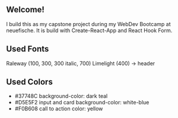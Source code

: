 ## Welcome!
I build this as my capstone project during my WebDev Bootcamp at neuefische.
It is build with Create-React-App and React Hook Form.

## Used Fonts
Raleway (100, 300, 300 italic, 700)
Limelight (400) -> header

## Used Colors
- #37748C background-color: dark teal
- #D5E5F2 input and card background-color: white-blue
- #F0B608 call to action color: yellow

